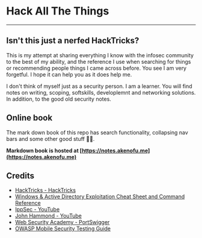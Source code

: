# Hack All The Things
***
## Isn't this just a nerfed HackTricks?
This is my attempt at sharing everything I know with the infosec community to the best of my ability, and the reference I use when searching for things or recommending people things I came across before. You see I am very forgetful. I hope it can help you as it does help me. 

I don't think of myself just as a security person. I am a learner. You will find notes on writing, scoping, softskills, developlemnt and networking solutions. In addition, to the good old security notes.

## Online book  
The mark down book of this repo has search functionality, collapsing nav bars and some other good stuff 🚶🚶.

**Markdown book is hosted at [https://notes.akenofu.me](https://notes.akenofu.me)**

## Credits
- [HackTricks - HackTricks](https://book.hacktricks.xyz/)
- [Windows & Active Directory Exploitation Cheat Sheet and Command Reference](https://casvancooten.com/posts/2020/11/windows-active-directory-exploitation-cheat-sheet-and-command-reference/)
- [IppSec - YouTube](https://www.youtube.com/channel/UCa6eh7gCkpPo5XXUDfygQQA)
- [John Hammond - YouTube](https://www.youtube.com/channel/UCVeW9qkBjo3zosnqUbG7CFw)
- [Web Security Academy - PortSwigger](https://portswigger.net/web-security/dashboard)
- [OWASP Mobile Security Testing Guide](https://owasp.org/www-project-mobile-security-testing-guide/)
